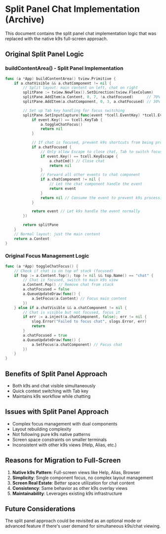 # Split Panel Chat Implementation (Archive)

This document contains the split panel chat implementation logic that was replaced with the native k9s full-screen approach.

## Original Split Panel Logic

### buildContentArea() - Split Panel Implementation
```go
func (a *App) buildContentArea() tview.Primitive {
	if a.chatVisible && a.chatComponent != nil {
		// Split layout: main content on left, chat on right
		splitPane := tview.NewFlex().SetDirection(tview.FlexColumn)
		splitPane.AddItem(a.Content, 0, 7, !a.chatFocused)      // 70% for main content
		splitPane.AddItem(a.chatComponent, 0, 3, a.chatFocused) // 30% for chat

		// Set up Tab key handling for focus switching
		splitPane.SetInputCapture(func(event *tcell.EventKey) *tcell.EventKey {
			if event.Key() == tcell.KeyTab {
				a.toggleChatFocus()
				return nil
			}

			// If chat is focused, prevent k9s shortcuts from being processed
			if a.chatFocused {
				// Only allow Escape to close chat, Tab to switch focus
				if event.Key() == tcell.KeyEscape {
					a.chatCmd() // Close chat
					return nil
				}
				// Forward all other events to chat component
				if a.chatComponent != nil {
					// Let the chat component handle the event
					return event
				}
				return nil // Consume the event to prevent k9s processing
			}

			return event // Let k9s handle the event normally
		})

		return splitPane
	}
	// Normal layout: just the main content
	return a.Content
}
```

### Original Focus Management Logic
```go
func (a *App) toggleChatFocus() {
	// Check if chat is on top of stack (focused)
	if top := a.Content.Top(); top != nil && top.Name() == "chat" {
		// Chat is focused, switch to main k9s view
		a.Content.Pop() // Remove chat from stack
		a.chatFocused = false
		a.QueueUpdateDraw(func() {
			a.SetFocus(a.Content) // Focus main content
		})
	} else if a.chatVisible && a.chatComponent != nil {
		// Chat is visible but not focused, focus it
		if err := a.inject(a.chatComponent, false); err != nil {
			slog.Error("Failed to focus chat", slogs.Error, err)
			return
		}
		a.chatFocused = true
		a.QueueUpdateDraw(func() {
			a.SetFocus(a.chatComponent) // Focus chat
		})
	}
}
```

## Benefits of Split Panel Approach
- Both k9s and chat visible simultaneously  
- Quick context switching with Tab key
- Maintains k9s workflow while chatting

## Issues with Split Panel Approach
- Complex focus management with dual components
- Layout rebuilding complexity
- Not following pure k9s native patterns
- Screen space constraints on smaller terminals
- Inconsistent with other k9s views (Help, Alias, etc.)

## Reasons for Migration to Full-Screen
1. **Native k9s Pattern**: Full-screen views like Help, Alias, Browser
2. **Simplicity**: Single component focus, no complex layout management  
3. **Screen Real Estate**: Better space utilization for chat content
4. **Consistency**: Same behavior as other k9s overlay views
5. **Maintainability**: Leverages existing k9s infrastructure

## Future Considerations
The split panel approach could be revisited as an optional mode or advanced feature if there's user demand for simultaneous k9s/chat viewing.

